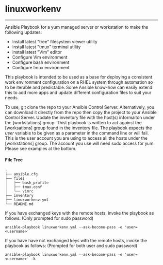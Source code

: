 # linuxworkenv
---
Ansible Playbook for a yum managed server or workstation to make the following updates:
* Install latest "tree" filesystem viewer utility
* Install latest "tmux" terminal utility
* Install latest "Vim" editor
* Configure Vim environment
* Configure bash environment
* Configure tmux environment

This playbook is intended to be used as a base for deploying a consistent work environment configuration on a RHEL system through automation so to be iterable and predictable. 
Some Ansible know-how can easily extend this to add more apps and update different configuration files to suit your needs. 

To use, git clone the repo to your Ansible Control Server.
Alternatively, you can download it directly from the repo then copy the project to your Ansible Control Server.
Update the inventory file with the host(s) informaiton under the [workstations] group.
Thist playbook is written to act against the [worksations] group found in the inventory file.
The playbook expects the *user* variable to be given as a parameter in the command line or will fail. 
This is the user account you are using to access all the hosts under the [workstations] group.
The account you use will need sudo access for yum.
Please see examples at the bottom. 

#### File Tree
```
.
├── ansible.cfg
├── files
│   ├── bash_profile
│   ├── tmux.conf
│   └── vimrc
├── inventory
├── linuxworkenv.yml
└── README.md
```

If you have exchanged keys with the remote hosts, invoke the playbook as follows: (Only prompted for sudo password)
```
ansible-playbook linuxworkenv.yml --ask-become-pass -e 'user=<username>'
```

If you have have not exchanged keys with the remote hosts, invoke the playbook as follows: (Prompted for both user and sudo password)
```
ansible-playbook linuxworkenv.yml --ask-become-pass -e 'user=<username>' -k
```
